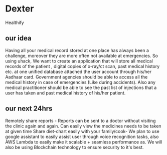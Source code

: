 # Dexter
Healthify

## our idea

Having all your medical record stored at one place has always been a challenge, moreover they are more often not available at emergencies. So using uhack, We want to create an application that will store all medical records of the patient , digital copies of x-ray/ct scan, past medical history etc. at one unified database attached the user account through his/her Aadhaar card. Government agencies should be able to access all the medical history in case of emergencies (Like during accidents). Also any medical practitioner should be able to see the past list of injections that a user has taken and past medical history of his/her patient.


## our next 24hrs


Remotely share reports - Reports can be sent to a doctor without visiting the clinic again and again.
Can easily view the medicines needs to be taken at given time
Share diet-chart easily with your family/cook-
We plan to use google assistant to easily assist user through voice recognition tasks, also AWS Lambda to easily make it scalable + seamless performance as. We will also be using Blockchain technology to ensure security to it's best.
